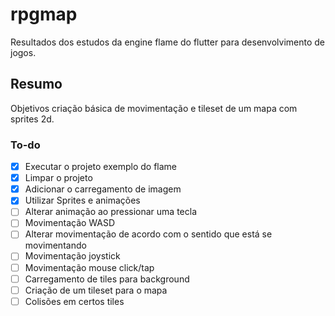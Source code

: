 # rpgmap

Resultados dos estudos da engine flame do flutter para desenvolvimento de jogos.

## Resumo

Objetivos criação básica de movimentação e tileset de um mapa com sprites 2d.

### To-do

 - [X] Executar o projeto exemplo do flame
 - [X] Limpar o projeto
 - [X] Adicionar o carregamento de imagem
 - [X] Utilizar Sprites e animações
 - [ ]  Alterar animação ao pressionar uma tecla
 - [ ]  Movimentação WASD
 - [ ]  Alterar movimentação de acordo com o sentido que está se movimentando
 - [ ]  Movimentação joystick
 - [ ]  Movimentação mouse click/tap
 - [ ]  Carregamento de tiles para background
 - [ ]  Criação de um tileset para o mapa
 - [ ]  Colisões em certos tiles
